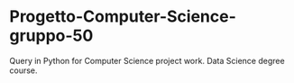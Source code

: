 # Progetto-Computer-Science-gruppo-50
Query in Python for Computer Science project work. Data Science degree course.

